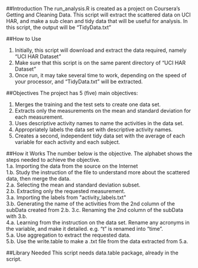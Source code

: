 ##Introduction
The run_analysis.R is created as a project on Coursera’s Getting and Cleaning Data. This script will extract the scattered data on UCI HAR, and make a sub clean and tidy data that will be useful for analysis. In this script, the output will be “TidyData.txt”

##How to Use
1. Initially, this script will download and extract the data required, namely “UCI HAR Dataset”<br />
2. Make sure that this script is on the same parent directory of “UCI HAR Dataset”<br />
3. Once run, it may take several time to work, depending on the speed of your processor, and “TidyData.txt” will be extracted.

##Objectives
The project has 5 (five) main objectives:<br />
1. Merges the training and the test sets to create one data set.<br />
2. Extracts only the measurements on the mean and standard deviation for each measurement.<br />
3. Uses descriptive activity names to name the activities in the data set. <br />
4. Appropriately labels the data set with descriptive activity names. <br />
5. Creates a second, independent tidy data set with the average of each variable for each activity and each subject.

##How it Works
The number below is the objective. The alphabet shows the steps needed to achieve the objective.<br />
1.a. Importing the data from the source on the Internet<br />
1.b. Study the instruction of the file to understand more about the scattered data, then merge the data.<br />
2.a. Selecting the mean and standard deviation subset. <br />
2.b. Extracting only the requested measurement. <br />
3.a. Importing the labels from "activity_labels.txt" <br />
3.b. Generating the name of the activities from the 2nd column of the subData created from 2.b.
3.c. Renaming the 2nd column of the subData with 3.b.<br />
4.a. Learning from the instruction on the data set. Rename any acronyms in the variable, and make it detailed. e.g. “t” is renamed into “time”.<br />
5.a. Use aggregation to extract the requested data.<br />
5.b. Use the write.table to make a .txt file from the data extracted from 5.a.<br />

##Library Needed
This script needs data.table package, already in the script.